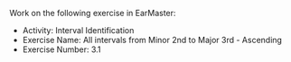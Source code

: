 Work on the following exercise in EarMaster:
- Activity: Interval Identification
- Exercise Name: All intervals from Minor 2nd to Major 3rd - Ascending
- Exercise Number: 3.1
